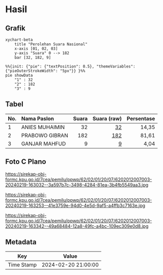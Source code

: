 # Hasil

## Grafik

```mermaid
xychart-beta
    title "Perolehan Suara Nasional"
    x-axis [01, 02, 03]
    y-axis "Suara" 0 --> 182
    bar [32, 182, 9]
```

```mermaid
%%{init: {"pie": {"textPosition": 0.5}, "themeVariables": {"pieOuterStrokeWidth": "5px"}} }%%
pie showData
    "1" : 32
    "2" : 182
    "3" : 9
```

## Tabel

| No. | Nama Paslon    | Suara | Suara (raw) | Persentase |
|:--- |:-------------- | -----:| -----------:| ----------:|
| 1   | ANIES MUHAIMIN | 32    | [32][p-1]   | 14,35      |
| 2   | PRABOWO GIBRAN | 182   | [182][p-2]  | 81,61      |
| 3   | GANJAR MAHFUD  | 9     | [9][p-3]    | 4,04       |


[p-1]: https://github.com/gigit-pemilu/pemilu-2024/blob/main/pilpres/hitung-suara/sub/62-kalimantan-tengah/sub/02-kotawaringin-timur/sub/01-kota-besi/sub/2007-camba/sub/003-tps/sub/paslon-1.txt
[p-2]: https://github.com/gigit-pemilu/pemilu-2024/blob/main/pilpres/hitung-suara/sub/62-kalimantan-tengah/sub/02-kotawaringin-timur/sub/01-kota-besi/sub/2007-camba/sub/003-tps/sub/paslon-2.txt
[p-3]: https://github.com/gigit-pemilu/pemilu-2024/blob/main/pilpres/hitung-suara/sub/62-kalimantan-tengah/sub/02-kotawaringin-timur/sub/01-kota-besi/sub/2007-camba/sub/003-tps/sub/paslon-3.txt

## Foto C Plano

https://sirekap-obj-formc.kpu.go.id/7cea/pemilu/ppwp/62/02/01/20/07/6202012007003-20240219-163032--3a597b7c-3498-4284-81ea-3b4fb5549aa3.jpg

https://sirekap-obj-formc.kpu.go.id/7cea/pemilu/ppwp/62/02/01/20/07/6202012007003-20240219-163253--41e3759e-94d0-4e5d-9af5-a4ffb3c7163e.jpg

https://sirekap-obj-formc.kpu.go.id/7cea/pemilu/ppwp/62/02/01/20/07/6202012007003-20240219-163342--49a68484-12a8-49fc-a4bc-109ec309e0d8.jpg


## Metadata

| Key        | Value               |
| ---------- | ------------------- |
| Time Stamp | 2024-02-20 21:00:00 |



